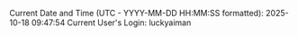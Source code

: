 Current Date and Time (UTC - YYYY-MM-DD HH:MM:SS formatted): 2025-10-18 09:47:54
Current User's Login: luckyaiman
